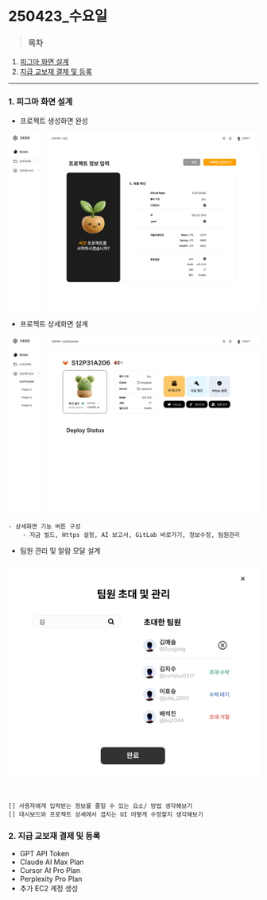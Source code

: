 # 250423\_수요일

> ### 목차

1. [피그마 화면 설계](#1-피그마-화면-설계)
2. [지급 교보재 결제 및 등록](#2-지급-교보재-결제-및-등록)

---

### 1. 피그마 화면 설계

- 프로젝트 생성화면 완성

![alt text](image/image6.png)

- 프로젝트 상세화면 설계

![alt text](image/image7.png)

    - 상세화면 기능 버튼 구성
        - 지금 빌드, Https 설정, AI 보고서, GitLab 바로가기, 정보수정, 팀원관리

- 팀원 관리 및 알람 모달 설계

![alt text](image/image8.png)

<br>

```
[] 사용자에게 입력받는 정보를 줄일 수 있는 요소/ 방법 생각해보기
[] 대시보드와 프로젝트 상세에서 겹치는 UI 어떻게 수정할지 생각해보기
```

### 2. 지급 교보재 결제 및 등록

- GPT API Token
- Claude AI Max Plan
- Cursor AI Pro Plan
- Perplexity Pro Plan
- 추가 EC2 계정 생성
